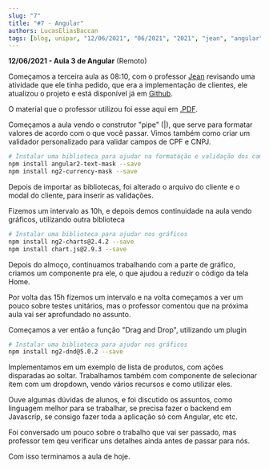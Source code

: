 ```yaml
---
slug: "7"
title: "#7 - Angular"
authors: LucasEliasBaccan
tags: [blog, unipar, "12/06/2021", "06/2021", "2021", "jean", "angular", "remoto"]
---
```


**12/06/2021 - Aula 3 de Angular** (Remoto)

Começamos a terceira aula as 08:10, com o professor [Jean](/professores/jean) revisando uma atividade que ele tinha pedido, que era a implementação de clientes, ele atualizou o projeto e está disponível já em [Github](https://github.com/pos-unipar/app-unipar2).

O material que o professor utilizou foi esse aqui em [.PDF](/docs/aula-7/angular-aula3.pdf).

Começamos a aula vendo o construtor "pipe" (|), que serve para formatar valores de acordo com o que você passar. Vimos também como criar um validador personalizado para validar campos de CPF e CNPJ.

```bash
# Instalar uma biblioteca para ajudar na formatação e validação dos campos
npm install angular2-text-mask --save
npm install ng2-currency-mask --save
```

Depois de importar as bibliotecas, foi alterado o arquivo do cliente e o modal do cliente, para inserir as validações.

Fizemos um intervalo as 10h, e depois demos continuidade na aula vendo gráficos, utilizando outra biblioteca
```bash
# Instalar uma biblioteca para ajudar nos gráficos
npm install ng2-charts@2.4.2 --save
npm install chart.js@2.9.3 --save
```

Depois do almoço, continuamos trabalhando com a parte de gráfico, criamos um componente pra ele, o que ajudou a reduzir o código da tela Home.

Por volta das 15h fizemos um intervalo e na volta começamos a ver um pouco sobre testes unitários, mas o professor comentou que na próxima aula vai ser aprofundado no assunto.

Começamos a ver então a função "Drag and Drop", utilizando um plugin
```bash
# Instalar uma biblioteca para ajudar nos gráficos
npm install ng2-dnd@5.0.2 --save
```

Implementamos em um exemplo de lista de produtos, com ações disparadas ao soltar. Trabalhamos também com componente de selecionar item com um dropdown, vendo vários recursos e como utilizar eles.

Ouve algumas dúvidas de alunos, e foi discutido os assuntos, como linguagem melhor para se trabalhar, se precisa fazer o backend em Javascrip, se consigo fazer toda a aplicação só com Angular, etc etc.

Foi conversado um pouco sobre o trabalho que vai ser passado, mas professor tem qeu verificar uns detalhes ainda antes de passar para nós.

Com isso terminamos a aula de hoje.
